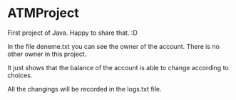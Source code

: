 # ATMProject
First project of Java. Happy to share that. :D

In the file deneme.txt you can see the owner of the account. 
There is no other owner in this project.

It just shows that the balance of the account is able to change according to choices.

All the changings will be recorded in the logs.txt file.
